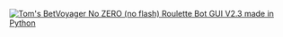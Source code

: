 [![Tom's BetVoyager No ZERO (no flash) Roulette Bot GUI V2.3 made in Python](https://img.youtube.com/vi/a5GHIRte8mk/0.jpg)](https://www.youtube.com/watch?v=a5GHIRte8mk)
